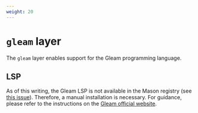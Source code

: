 ```yaml
---
weight: 20
---
```


# `gleam` layer

The `gleam` layer enables support for the Gleam programming language.

## LSP
As of this writing, the Gleam LSP is not available in the Mason registry (see
[this issue](https://github.com/mason-org/mason-registry/pull/5911#issue-2324191120)).
Therefore, a manual installation is necessary. For guidance, please refer to the
instructions on the [Gleam official website](https://gleam.run/language-server/).
